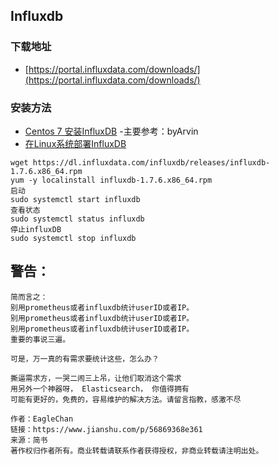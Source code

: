 ## Influxdb
### 下载地址
- [https://portal.influxdata.com/downloads/](https://portal.influxdata.com/downloads/)
### 安装方法
- [Centos 7 安装InfluxDB](https://blog.csdn.net/qq_34158117/article/details/90597304) -主要参考：byArvin
- [在Linux系统部署InfluxDB](https://blog.csdn.net/qian_feifei/article/details/75139652) 

```
wget https://dl.influxdata.com/influxdb/releases/influxdb-1.7.6.x86_64.rpm
yum -y localinstall influxdb-1.7.6.x86_64.rpm
启动
sudo systemctl start influxdb
查看状态
sudo systemctl status influxdb
停止influxDB
sudo systemctl stop influxdb
```

## 警告：
```
简而言之：
别用prometheus或者influxdb统计userID或者IP。
别用prometheus或者influxdb统计userID或者IP。
别用prometheus或者influxdb统计userID或者IP。
重要的事说三遍。

可是，万一真的有需求要统计这些，怎么办？

撕逼需求方，一哭二闹三上吊，让他们取消这个需求
用另外一个神器呀， Elasticsearch， 你值得拥有
可能有更好的，免费的，容易维护的解决方法。请留言指教，感激不尽

作者：EagleChan
链接：https://www.jianshu.com/p/56869368e361
来源：简书
著作权归作者所有。商业转载请联系作者获得授权，非商业转载请注明出处。
```